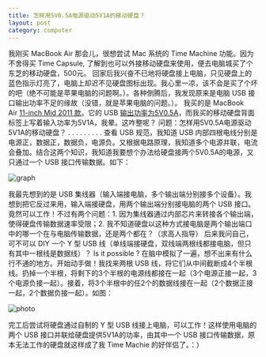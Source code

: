 ```yaml
---
title: 怎样用5V0.5A电源驱动5V1A的移动硬盘？
layout: post
category: computer
---
```


我刚买 MacBook Air 那会儿，很想尝试 Mac 系统的 Time Machine 功能。因为不舍得买 Time Capsule, 了解到也可以外接移动硬盘来使用，便去电脑城买了个东芝的移动硬盘，500元。
回家后我兴奋不已地将硬盘接上电脑，只见硬盘上的蓝色指示灯亮了，电脑上却迟不见硬盘图标出现。我心里一凉，该不会是买了个坏的吧（绝不可能是苹果电脑的问题啊。）。各种倒腾后，我发现原来是电脑 USB 接口输出功率不足的缘故（没错，就是苹果电脑的问题。）。
我买的是 MacBook Air [11-inch Mid 2011 款](https://support.apple.com/kb/sp631?locale=en_US)。它的 USB [输出功率为5V0.5A](https://support.apple.com/en-hk/ht5172#3to2)，而我买的移动硬盘背面标签上写着输入功率为5V1A，我晕。这咋整呢？
问题：怎样用5V0.5A电源驱动5V1A的移动硬盘？
.
.
.
.
.
.
.
.
.
查看 USB 规范，我知道 USB 内部四根电线分别是电源正，数据正，数据负，电源负。又根据电路原理，我知道多个电源并联，电流会叠加。结合这两个知识，我知道我要想个办法给硬盘接两个5V0.5A的电源，又只通过一个 USB 接口传输数据。如下：

![graph](https://i.imgur.com/KeglaCo.jpg)

我最先想到的是 USB 集线器（输入端接电脑，多个输出端分别接多个设备）。我想到把它反过来用，输入端接硬盘，用两个输出端分别接电脑的两个 USB 接口。竟然可以工作！不过有两个问题：1. 因为集线器通过内部芯片来转接各个输出端，使得硬盘传输数据速率受限；2. 我不知道硬盘以这种方式接电脑是两个输出端口中的哪一个在与电脑传输数据，还是两个都在？（求高人指导）
后来我问自己，可不可以 DIY 一个 Y 型 USB 线（单线端接硬盘，双线端两根线都接电脑，但只有其中一根线是数据线）？ Is it possible ? 在脑中模拟了一遍，想不出来有什么行不通的地方。开始动手做！我找来两根 USB 线，将它们从中间截断成4个半根线。扔掉一个半根，将剩下的3个半根的电源线都接在一起（3个电源正接一起，3个电源负接一起）。接着，将3个半根中的任2个的数据线接在一起（2个数据正接一起，2个数据负接一起）。如图：

![photo](https://i.imgur.com/0GvGVfI.jpg)

完工后尝试将硬盘通过自制的 Y 型 USB 线接上电脑，可以工作！这样使用电脑的两个 USB 接口并联给硬盘提供5V1A的功率，由其中一个 USB 接口传输数据，原本无法工作的硬盘就这样成了我 Time Machie 的好伴侣了。：）
